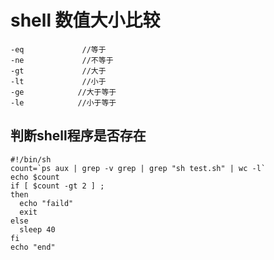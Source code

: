 # shell 数值大小比较


```
-eq             //等于
-ne             //不等于
-gt             //大于
-lt             //小于
-ge            //大于等于
-le            //小于等于
```

## 判断shell程序是否存在

```
#!/bin/sh
count=`ps aux | grep -v grep | grep "sh test.sh" | wc -l`
echo $count
if [ $count -gt 2 ] ;
then
  echo "faild"
  exit
else
  sleep 40
fi
echo "end"
```